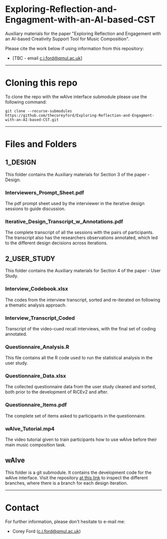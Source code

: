 # Exploring-Reflection-and-Engagment-with-an-AI-based-CST
Auxiliary materials for the paper "Exploring Reflection and Engagement with an AI-based Creativity Support Tool for Music Composition".

Please cite the work below if using information from this repository:
* [TBC - email c.j.ford@qmul.ac.uk]

---

# Cloning this repo
To clone the repo with the wAIve interface submodule please use the following command:

```console
git clone --recurse-submodules https://github.com/thecoreyford/Exploring-Reflection-and-Engagment-with-an-AI-based-CST.git
```

---

# Files and Folders

## 1_DESIGN
This folder contains the Auxiliary materials for Section 3 of the paper - Design.

### Interviewers_Prompt_Sheet.pdf
The pdf prompt sheet used by the interviewer in the iterative design sessions to guide discussion. 

### Iterative_Design_Transcript_w_Annotations.pdf
The complete transcript of all the sessions with the pairs of participants. The transcript also has the researchers observations annotated, which led to the different design decisions across iterations.  

## 2_USER_STUDY 
This folder contains the Auxiliary materials for Section 4 of the paper - User Study.

### Interview_Codebook.xlsx
The codes from the interview transcript, sorted and re-iterated on following a thematic analysis approach.

### Interview_Transcript_Coded
Transcript of the video-cued recall interviews, with the final set of coding annotated.

### Questionnaire_Analysis.R
This file contains all the R code used to run the statistical analysis in the user study.

### Questionnaire_Data.xlsx
The collected questionnaire data from the user study cleaned and sorted, both prior to the development of RiCEv2 and after.

### Questionnaire_Items.pdf
The complete set of items asked to participants in the questionnaire.

### wAIve_Tutorial.mp4
The video tutorial given to train participants how to use wAIve before their main music composition task.

## wAIve
This folder is a git submodule. It contains the development code for the wAIve interface. Visit the repository [at this link](https://github.com/thecoreyford/wAIve) to inspect the different branches, where there is a branch for each design iteration.

---

# Contact

For further information, please don't hesitate to e-mail me:
* Corey Ford (c.j.ford@qmul.ac.uk)
